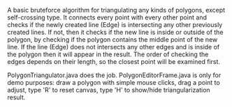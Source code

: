 A basic bruteforce algorithm for triangulating any kinds of polygons, except self-crossing type.
It connects every point with every other point and checks if the newly created line (Edge) is intersecting any other previously created lines. If not, then it checks if the new line is inside or outside of the polygon, by checking if the polygon contains the middle point of the new line. If the line (Edge) does not intersects any other edges and is inside of the polygon then it will appear in the result.
The order of checking the edges depends on their length, so the closest point will be examined first.

PolygonTriangulator.java does the job. PolygonEditorFrame.java is only for demo purposes: draw a polygon with simple mouse clicks, drag a point to adjust, type 'R' to reset canvas, type 'H' to show/hide triangularization result.
